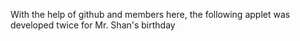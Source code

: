With the help of github and members here, the following applet was developed twice for Mr. Shan's birthday
